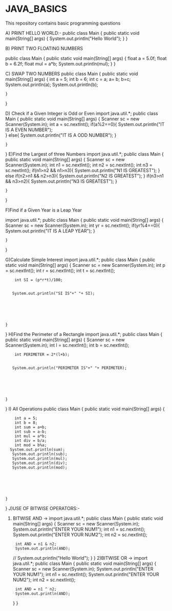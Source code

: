 # JAVA_BASICS
This repository contains basic programming questions


A) PRINT HELLO WORLD:-
public class Main
{
	public static void main(String[] args) {
		System.out.println("Hello World");
	}
}

B) PRINT TWO FLOATING NUMBERS

public class Main
{
	public static void main(String[] args) {
	    float a = 5.0f;
	    float b = 6.2f;
	    float mul = a*b;
		System.out.println(mul);
	}
}

C) SWAP TWO NUMBERS
public class Main
{
	public static void main(String[] args) {
	   int a = 5;
	   int b = 6;
	   int c = a;
	   a= b;
	   b=c;
		System.out.println(a);
		System.out.println(b);
	
	}
}

D) Check if a Given Integer is Odd or Even
import java.util.*;
public class Main
{
	public static void main(String[] args) {
	    Scanner sc = new Scanner(System.in);
	    int a = sc.nextInt();
	    if(a%2==0){
	   System.out.println("IT IS A EVEN NUMBER");     
	    }
	    else{
	    System.out.println("IT IS A ODD NUMBER");
	    }
	   
		
	
	}
}
E)Find the Largest of three Numbers
import java.util.*;
public class Main
{
	public static void main(String[] args) {
	    Scanner sc = new Scanner(System.in);
	    int n1 = sc.nextInt();
	    int n2 = sc.nextInt();
	    int n3 = sc.nextInt();
	    if(n1>n2 && n1>n3){
	        System.out.println("N1 IS GREATEST");
	    }
	    else if(n2>n1 && n2>n3){
	      System.out.println("N2 IS GREATEST"); 
	   }
	   if(n3>n1 && n3>n2){
	   System.out.println("N3 IS GREATEST");
	   }
	
	}
}

F)Find if a Given Year is a Leap Year

import java.util.*;
public class Main
{
	public static void main(String[] args) {
	    Scanner sc = new Scanner(System.in);
	    int yr = sc.nextInt();
	     if(yr%4==0){
	   System.out.println("IT IS A LEAP YEAR");
	   }
	    
	        
	    
	  
	
	}
}

G)Calculate Simple Interest
import java.util.*;
public class Main
{
	public static void main(String[] args) {
	    Scanner sc = new Scanner(System.in);
	    int p = sc.nextInt();
	    int r = sc.nextInt();
	    int t = sc.nextInt();
	    
	    int SI = (p*r*t)/100;
	    
	     
	   System.out.println("SI IS"+" "+ SI);
	   
	    
	        
	    
	  
	
	}
}
H)Find the Perimeter of a Rectangle
import java.util.*;
public class Main
{
	public static void main(String[] args) {
	    Scanner sc = new Scanner(System.in);
	    int l = sc.nextInt();
	    int b = sc.nextInt();
	    
	    
	    int PERIMETER = 2*(l+b);
	    
	     
	   System.out.println("PERIMETER IS"+" "+ PERIMETER);
	   
	    
	        
	    
	  
	
	}
}
I) All Operations
public class Main
{
	public static void main(String[] args) {
	   
	    int a = 5;
	    int b = 8;
	    int sum = a+b;
	    int sub = a-b;
	    int mul = a*b;
	    int div = b/a;
	    int mod = b%a;
	  System.out.println(sum);
	   System.out.println(sub);
	   System.out.println(mul);
	   System.out.println(div);
	   System.out.println(mod);

	    
	        
	    
	  
	
	}
}
J)USE OF BITWISE OPERATORS:-
1) BITWISE AND ->
   import java.util.*;
public class Main
{
	public static void main(String[] args) {
	    Scanner sc = new Scanner(System.in);
	    System.out.println("ENTER YOUR NUM1");
	    int n1 = sc.nextInt();
	    System.out.println("ENTER YOUR NUM2");
	    int n2 = sc.nextInt();
	    
	    int AND = n1 & n2;
	    System.out.println(AND);
	    
	   
	    
	//	System.out.println("Hello World");
	}
}
2)BITWISE OR ->
import java.util.*;
public class Main
{
	public static void main(String[] args) {
	    Scanner sc = new Scanner(System.in);
	    System.out.println("ENTER YOUR NUM1");
	    int n1 = sc.nextInt();
	    System.out.println("ENTER YOUR NUM2");
	    int n2 = sc.nextInt();
	    
	    int AND = n1 ^ n2;
	    System.out.println(AND);
	    
	   
	    
	
	}
}







